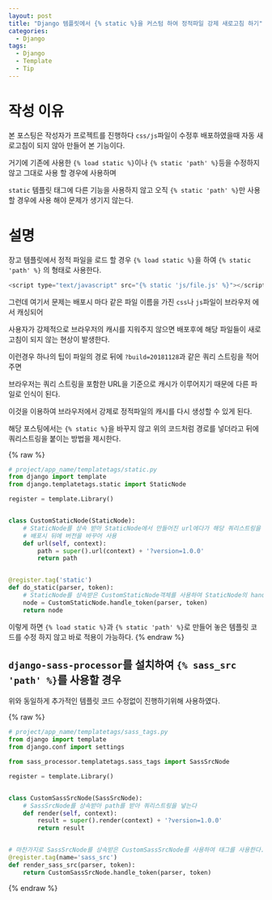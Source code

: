 ```yaml
---
layout: post
title: "Django 템플릿에서 {% static %}을 커스텀 하여 정적파일 강제 새로고침 하기"
categories:
  - Django
tags:
  - Django
  - Template
  - Tip
---
```


# 작성 이유
본 포스팅은 작성자가 프로젝트를 진행하다 `css/js`파일이 수정후 배포하였을때 자동 새로고침이 되지 않아 만들어 본 기능이다.

거기에 기존에 사용한 `{% load static %}`이나 `{% static 'path' %}`등을 수정하지 않고 그대로 사용 할 경우에 사용하며

`static` 템플릿 태그에 다른 기능을 사용하지 않고 오직 `{% static 'path' %}`만 사용 할 경우에 사용 해야 문제가 생기지 않는다.

# 설명
장고 템플릿에서 정적 파일을 로드 할 경우 `{% load static %}`을 하여 `{% static 'path' %}` 의 형태로 사용한다. 
```javascript
<script type="text/javascript" src="{% static 'js/file.js' %}"></script>
```
그런데 여기서 문제는 배포시 마다 같은 파일 이름을 가진 `css`나 `js`파일이 브라우저 에서 캐싱되어
 
사용자가 강제적으로 브라우저의 캐시를 지워주지 않으면 배포후에 해당 파일들이 새로 고침이 되지 않는 현상이 발생한다.

이런경우 하나의 팁이 파일의 경로 뒤에 `?build=20181128`과 같은 쿼리 스트링을 적어 주면 

브라우저는 쿼리 스트링을 포함한 URL을 기준으로 캐시가 이루어지기 때문에 다른 파일로 인식이 된다.

이것을 이용하여 브라우저에서 강제로 정적파일의 캐시를 다시 생성할 수 있게 된다.

해당 포스팅에서는 `{% static %}`을 바꾸지 않고 위의 코드처럼 경로를 넣더라고 뒤에 쿼리스트링을 붙이는 방법을 제시한다.

{% raw  %}
```python
# project/app_name/templatetags/static.py
from django import template
from django.templatetags.static import StaticNode

register = template.Library()


class CustomStaticNode(StaticNode):
    # StaticNode를 상속 받아 StaticNode에서 만들어진 url에다가 해당 쿼리스트링을 넣는다
    # 배포시 뒤에 버전을 바꾸어 사용
    def url(self, context):
        path = super().url(context) + '?version=1.0.0'
        return path


@register.tag('static')
def do_static(parser, token):
    # StaticNode를 상속받은 CustomStaticNode객체를 사용하여 StaticNode의 handle_token을 사용
    node = CustomStaticNode.handle_token(parser, token)
    return node

```
이렇게 하면 `{% load static %}`과 `{% static 'path' %}`로 만들어 놓은 템플릿 코드를 수정 하지 않고 바로 적용이 가능하다.
{% endraw  %}

## `django-sass-processor`를 설치하여 `{% sass_src 'path' %}`를 사용할 경우

위와 동일하게 추가적인 템플릿 코드 수정없이 진행하기위해 사용하였다.
 
 {% raw  %}
```python
# project/app_name/templatetags/sass_tags.py
from django import template
from django.conf import settings

from sass_processor.templatetags.sass_tags import SassSrcNode

register = template.Library()


class CustomSassSrcNode(SassSrcNode):
    # SassSrcNode를 상속받아 path를 받아 쿼리스트링을 넣는다
    def render(self, context):
        result = super().render(context) + '?version=1.0.0'
        return result


# 마찬가지로 SassSrcNode를 상속받은 CustomSassSrcNode를 사용하여 태그를 사용한다.
@register.tag(name='sass_src')
def render_sass_src(parser, token):
    return CustomSassSrcNode.handle_token(parser, token)

```
{% endraw  %}